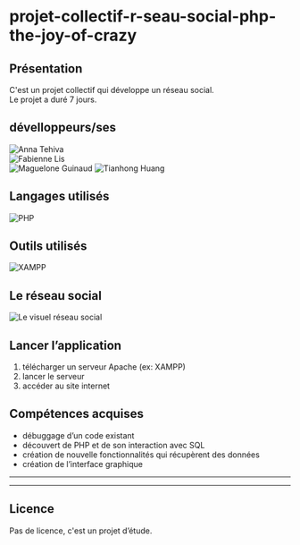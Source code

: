 # projet-collectif-r-seau-social-php-the-joy-of-crazy

## Présentation

C'est un projet collectif qui développe un réseau social.  
Le projet a duré 7 jours.

## dévelloppeurs/ses

![Anna Tehiva](https://github.com/annatehiva)  
![Fabienne Lis](https://github.com/FabienneLIS)  
![Maguelone Guinaud](https://github.com/magueloneguinaud) 
![Tianhong Huang](https://github.com/Tianhong258)

## Langages utilisés
![PHP](https://img.shields.io/badge/php-%23777BB4.svg?style=for-the-badge&logo=php&logoColor=white)

## Outils utilisés
![XAMPP](https://img.shields.io/badge/XAMPP-100000?style=for-the-badge&logo=XAMPP&logoColor=white&labelColor=E47D29&color=E47D29)

## Le réseau social
![Le visuel réseau social](/images/Actualités.png)

## Lancer l’application

1. télécharger un serveur Apache (ex: XAMPP)
2. lancer le serveur
3. accéder au site internet

## Compétences acquises
- débuggage d’un code existant
- découvert de PHP et de son interaction avec SQL
- création de nouvelle fonctionnalités qui récupèrent des données
- création de l’interface graphique

----
----
## Licence
Pas de licence, c'est un projet d’étude.
